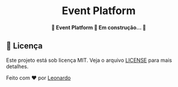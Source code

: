 <h1 align="center">Event Platform</h1>

<!-- Status -->

<h4 align="center">
	🚧  Event Platform 🚀 Em construção...  🚧
</h4>

## :memo: Licença

Este projeto está sob licença MIT. Veja o arquivo [LICENSE](LICENSE.md) para mais detalhes.

Feito com :heart: por <a href="https://github.com/LeonardoFuba" target="_blank">Leonardo</a>

&#xa0;
